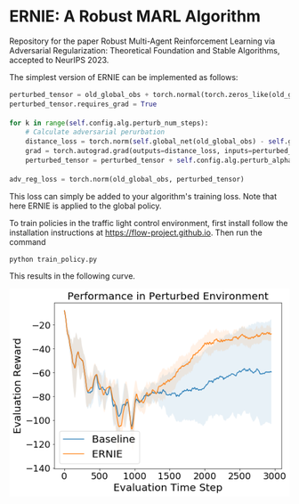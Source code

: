 # ERNIE: A Robust MARL Algorithm
Repository for the paper Robust Multi-Agent Reinforcement Learning via Adversarial Regularization: Theoretical Foundation and Stable Algorithms, accepted to NeurIPS 2023.

The simplest version of ERNIE can be implemented as follows:
```python
perturbed_tensor = old_global_obs + torch.normal(torch.zeros_like(old_global_obs), torch.ones_like(old_global_obs) * 1e-3)
perturbed_tensor.requires_grad = True

for k in range(self.config.alg.perturb_num_steps):
	# Calculate adversarial perurbation
	distance_loss = torch.norm(self.global_net(old_global_obs) - self.global_net(perturbed_tensor), p="fro")
	grad = torch.autograd.grad(outputs=distance_loss, inputs=perturbed_tensor, grad_outputs=torch.ones_like(loss), retain_graph=True, create_graph=True)[0]
	perturbed_tensor = perturbed_tensor + self.config.alg.perturb_alpha * grad * torch.abs(old_global_obs.detach())

adv_reg_loss = torch.norm(old_global_obs, perturbed_tensor)
```
This loss can simply be added to your algorithm's training loss. Note that here ERNIE is applied to the global policy.

To train policies in the traffic light control environment, first install follow the installation instructions at https://flow-project.github.io. Then run the command
```
python train_policy.py
```
This results in the following curve.

![alt text](ernie_example.png)
